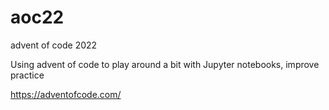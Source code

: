 # aoc22
advent of code 2022

Using advent of code to play around a bit with Jupyter notebooks, improve practice

https://adventofcode.com/